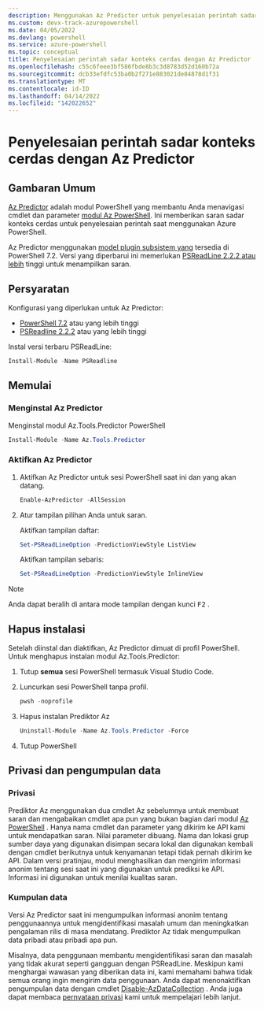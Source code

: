 ```yaml
---
description: Menggunakan Az Predictor untuk penyelesaian perintah sadar konteks cerdas dalam Azure PowerShell.
ms.custom: devx-track-azurepowershell
ms.date: 04/05/2022
ms.devlang: powershell
ms.service: azure-powershell
ms.topic: conceptual
title: Penyelesaian perintah sadar konteks cerdas dengan Az Predictor
ms.openlocfilehash: c55c6feee3bf586fbde8b3c3d8783d52d160b72a
ms.sourcegitcommit: dcb33efdfc53ba0b2f271e883021de84878d1f31
ms.translationtype: MT
ms.contentlocale: id-ID
ms.lasthandoff: 04/14/2022
ms.locfileid: "142022652"
---
```

# <a name="intelligent-context-aware-command-completion-with-az-predictor"></a>Penyelesaian perintah sadar konteks cerdas dengan Az Predictor

## <a name="overview"></a>Gambaran Umum

[Az Predictor](https://www.powershellgallery.com/packages/Az.Tools.Predictor/) adalah modul PowerShell yang membantu Anda menavigasi cmdlet dan parameter [modul Az PowerShell](https://www.powershellgallery.com/packages/Az). Ini memberikan saran sadar konteks cerdas untuk penyelesaian perintah saat menggunakan Azure PowerShell.

Az Predictor menggunakan [model plugin subsistem yang](/powershell/scripting/learn/experimental-features#pssubsystempluginmodel) tersedia di PowerShell 7.2. Versi yang diperbarui ini memerlukan [PSReadLine 2.2.2 atau lebih](https://www.powershellgallery.com/packages/PSReadLine/2.2.2) tinggi untuk menampilkan saran.

## <a name="requirements"></a>Persyaratan

Konfigurasi yang diperlukan untuk Az Predictor:

- [PowerShell 7.2](https://github.com/PowerShell/PowerShell/) atau yang lebih tinggi
- [PSReadline 2.2.2](https://github.com/PowerShell/PSReadLine/) atau yang lebih tinggi

Instal versi terbaru PSReadLine:

```powershell
Install-Module -Name PSReadline
```

## <a name="getting-started"></a>Memulai

### <a name="install-az-predictor"></a>Menginstal Az Predictor

Menginstal modul Az.Tools.Predictor PowerShell

```powershell
Install-Module -Name Az.Tools.Predictor
```

### <a name="enable-az-predictor"></a>Aktifkan Az Predictor

1. Aktifkan Az Predictor untuk sesi PowerShell saat ini dan yang akan datang.

   ```powershell
   Enable-AzPredictor -AllSession
   ```

1. Atur tampilan pilihan Anda untuk saran.

   Aktifkan tampilan daftar:

   ```powershell
   Set-PSReadLineOption -PredictionViewStyle ListView
   ```

   Aktifkan tampilan sebaris:

   ```powershell
   Set-PSReadLineOption -PredictionViewStyle InlineView
   ```

> [!NOTE]
> Anda dapat beralih di antara mode tampilan dengan kunci <kbd>F2</kbd> .

## <a name="uninstallation"></a>Hapus instalasi

Setelah diinstal dan diaktifkan, Az Predictor dimuat di profil PowerShell.
Untuk menghapus instalan modul Az.Tools.Predictor:

1. Tutup **semua** sesi PowerShell termasuk Visual Studio Code.

1. Luncurkan sesi PowerShell tanpa profil.

   ```powershell
   pwsh -noprofile
   ```

1. Hapus instalan Prediktor Az

   ```powershell
   Uninstall-Module -Name Az.Tools.Predictor -Force
   ```

1. Tutup PowerShell

## <a name="privacy-and-data-collection"></a>Privasi dan pengumpulan data

### <a name="privacy"></a>Privasi

Prediktor Az menggunakan dua cmdlet Az sebelumnya untuk membuat saran dan mengabaikan cmdlet apa pun yang bukan bagian dari modul [Az PowerShell](https://www.powershellgallery.com/packages/Az) . Hanya nama cmdlet dan parameter yang dikirim ke API kami untuk mendapatkan saran. Nilai parameter dibuang.
Nama dan lokasi grup sumber daya yang digunakan disimpan secara lokal dan digunakan kembali dengan cmdlet berikutnya untuk kenyamanan tetapi tidak pernah dikirim ke API. Dalam versi pratinjau, modul menghasilkan dan mengirim informasi anonim tentang sesi saat ini yang digunakan untuk prediksi ke API. Informasi ini digunakan untuk menilai kualitas saran.

### <a name="data-collection"></a>Kumpulan data

Versi Az Predictor saat ini mengumpulkan informasi anonim tentang penggunaannya untuk mengidentifikasi masalah umum dan meningkatkan pengalaman rilis di masa mendatang. Prediktor Az tidak mengumpulkan data pribadi atau pribadi apa pun.

Misalnya, data penggunaan membantu mengidentifikasi saran dan masalah yang tidak akurat seperti gangguan dengan PSReadLine. Meskipun kami menghargai wawasan yang diberikan data ini, kami memahami bahwa tidak semua orang ingin mengirim data penggunaan. Anda dapat menonaktifkan pengumpulan data dengan cmdlet [Disable-AzDataCollection](/powershell/module/az.accounts/disable-azdatacollection) . Anda juga dapat membaca [pernyataan privasi](https://go.microsoft.com/fwlink/?LinkID=528096&clcid=0x409) kami untuk mempelajari lebih lanjut.
